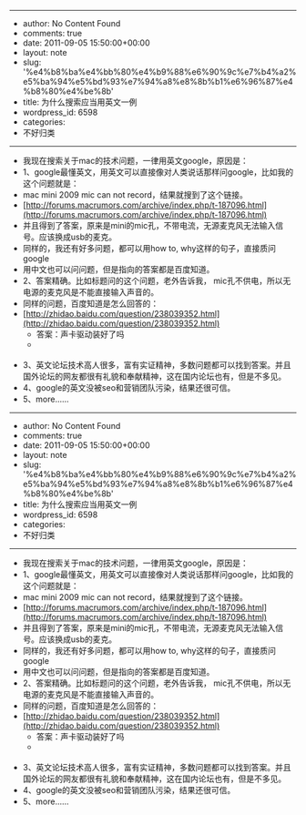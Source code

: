 - --
- author: No Content Found
- comments: true
- date: 2011-09-05 15:50:00+00:00
- layout: note
- slug: '%e4%b8%ba%e4%bb%80%e4%b9%88%e6%90%9c%e7%b4%a2%e5%ba%94%e5%bd%93%e7%94%a8%e8%8b%b1%e6%96%87%e4%b8%80%e4%be%8b'
- title: 为什么搜索应当用英文一例
- wordpress_id: 6598
- categories:
- 不好归类
- --
- 我现在搜索关于mac的技术问题，一律用英文google，原因是：
- 1、google最懂英文，用英文可以直接像对人类说话那样问google，比如我的这个问题就是：
- mac mini 2009 mic can not record，结果就搜到了这个链接。
- [http://forums.macrumors.com/archive/index.php/t-187096.html](http://forums.macrumors.com/archive/index.php/t-187096.html)
- 并且得到了答案，原来是mini的mic孔，不带电流，无源麦克风无法输入信号。应该换成usb的麦克。
- 同样的，我还有好多问题，都可以用how to, why这样的句子，直接质问google
- 用中文也可以问问题，但是指向的答案都是百度知道。
- 2、答案精确。比如标题问的这个问题，老外告诉我， mic孔不供电，所以无电源的麦克风是不能直接输入声音的。
- 同样的问题，百度知道是怎么回答的：
- [http://zhidao.baidu.com/question/238039352.html](http://zhidao.baidu.com/question/238039352.html)
    - 答案：声卡驱动装好了吗
    - <br></br>
- 3、英文论坛技术高人很多，富有实证精神，多数问题都可以找到答案。并且国外论坛的网友都很有礼貌和奉献精神，这在国内论坛也有，但是不多见。
- 4、google的英文没被seo和营销团队污染，结果还很可信。
- 5、more……
- --
- author: No Content Found
- comments: true
- date: 2011-09-05 15:50:00+00:00
- layout: note
- slug: '%e4%b8%ba%e4%bb%80%e4%b9%88%e6%90%9c%e7%b4%a2%e5%ba%94%e5%bd%93%e7%94%a8%e8%8b%b1%e6%96%87%e4%b8%80%e4%be%8b'
- title: 为什么搜索应当用英文一例
- wordpress_id: 6598
- categories:
- 不好归类
- --
- 我现在搜索关于mac的技术问题，一律用英文google，原因是：
- 1、google最懂英文，用英文可以直接像对人类说话那样问google，比如我的这个问题就是：
- mac mini 2009 mic can not record，结果就搜到了这个链接。
- [http://forums.macrumors.com/archive/index.php/t-187096.html](http://forums.macrumors.com/archive/index.php/t-187096.html)
- 并且得到了答案，原来是mini的mic孔，不带电流，无源麦克风无法输入信号。应该换成usb的麦克。
- 同样的，我还有好多问题，都可以用how to, why这样的句子，直接质问google
- 用中文也可以问问题，但是指向的答案都是百度知道。
- 2、答案精确。比如标题问的这个问题，老外告诉我， mic孔不供电，所以无电源的麦克风是不能直接输入声音的。
- 同样的问题，百度知道是怎么回答的：
- [http://zhidao.baidu.com/question/238039352.html](http://zhidao.baidu.com/question/238039352.html)
    - 答案：声卡驱动装好了吗
    - <br></br>
- 3、英文论坛技术高人很多，富有实证精神，多数问题都可以找到答案。并且国外论坛的网友都很有礼貌和奉献精神，这在国内论坛也有，但是不多见。
- 4、google的英文没被seo和营销团队污染，结果还很可信。
- 5、more……
